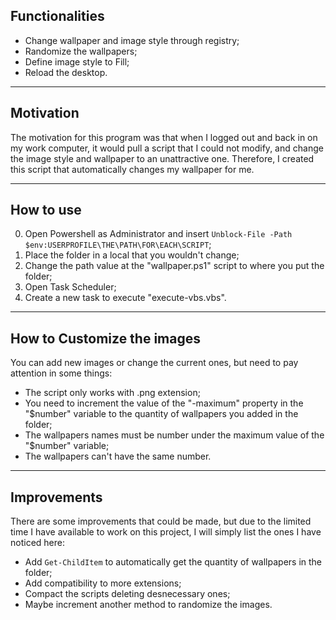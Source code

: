 ## Functionalities

- Change wallpaper and image style through registry;
- Randomize the wallpapers;
- Define image style to Fill;
- Reload the desktop.

---

## Motivation

The motivation for this program was that when I logged out and back in on my work computer, it would pull a script that I could not modify, and change the image style and wallpaper to an unattractive one. Therefore, I created this script that automatically changes my wallpaper for me.

---

## How to use

0. Open Powershell as Administrator and insert ```Unblock-File -Path $env:USERPROFILE\THE\PATH\FOR\EACH\SCRIPT```;
1. Place the folder in a local that you wouldn't change;
2. Change the path value at the "wallpaper.ps1" script to where you put the folder;
3. Open Task Scheduler;
4. Create a new task to execute "execute-vbs.vbs".

---

## How to Customize the images

You can add new images or change the current ones, but need to pay attention in some things:

- The script only works with .png extension;
- You need to increment the value of the "-maximum" property in the "$number" variable to the quantity of wallpapers you added in the folder;
- The wallpapers names must be number under the maximum value of the "$number" variable;
- The wallpapers can't have the same number.

---

## Improvements

There are some improvements that could be made, but due to the limited time I have available to work on this project, I will simply list the ones I have noticed here:

- Add ```Get-ChildItem``` to automatically get the quantity of wallpapers in the folder;
- Add compatibility to more extensions;
- Compact the scripts deleting desnecessary ones;
- Maybe increment another method to randomize the images.
